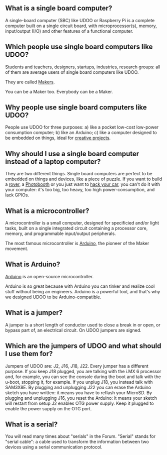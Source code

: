 
## What is a single board computer?

A single-board computer (SBC) like UDOO or Raspberry Pi is a complete computer built on a single circuit board, with microprocessor(s), memory, input/output (I/O) and other features of a functional computer. 


## Which people use single board computers like UDOO?

Students and teachers, designers, startups, industries, research groups: all of them are average users of single board computers like UDOO. 

They are called <a href="https://en.wikipedia.org/wiki/Maker_culture" target="_blank">Makers</a>.

You can be a Maker too.
Everybody can be a Maker.


## Why people use single board computers like UDOO?

People use UDOO for three purposes:
a) like a pocket low-cost low-power consumption computer;
b) like an Arduino;
c) like a computer designed to be embedded on things, ideal for <a href="http://udoo.hackster.io" target="_blank">creative projects</a>. 


## Why should I use a single board computer instead of a laptop computer?

They are two different things.
Single board computers are perfect to be embedded on things and devices, like a piece of puzzle.
If you want to build a <a href="http://udoo.hackster.io/mikelangeloz/carmadillo-android-controlled-udoo-rover" target="_blank">rover</a>, a <a href="http://udoo.hackster.io/patrick-bronneberg/udoo-dslr-photobooth" target="_blank">Photobooth</a> or you just want to <a href="http://udoo.hackster.io/oskar/x-ems" target="_blank">hack your car</a>, you can't do it with your computer: it's too big, too heavy, too high power-consumption, and lack GPIOs.  


## What is a microcontroller?
A microcontroller is a small computer, designed for specificied and/or light tasks, built on a single integrated circuit containing a processor core, memory, and programmable input/output peripherals.

The most famous microcontroller is <a href="http://www.arduino.cc" target="_blank">Arduino</a>, the pioneer of the Maker movement.


## What is Arduino?

<a href="http://www.arduino.cc" target="_blank">Arduino</a> is an open-source microcontroller.

Arduino is so great because with Arduino you can tinker and realize cool stuff without being an engineers.
Arduino is a powerful tool, and that's why we designed UDOO to be Arduino-compatible.


## What is a jumper?
A jumper is a short length of conductor used to close a break in or open, or bypass part of, an electrical circuit. On UDOO jumpers are signed.  


## Which are the jumpers of UDOO and what should I use them for?
Jumpers of UDOO are: J2, J16, J18, J22.
Every jumper has a different purpose. 
If you keep J18 plugged, you are talking with the i.MX 6 processor and, for example, you can see the console during the boot and talk with the u-boot, stopping it, for example. If you unplug J18, you instead talk with SAM3X8E.
By plugging and unplugging J22 you can erase the Arduino sketch you have written: it means you have to reflash your MicroSD.
By plugging and unplugging J16, you reset the Arduino: it means your sketch will restart from setup 
J2 enables OTG power supply. Keep it plugged to enable the power supply on the OTG port. 


## What is a serial?
You will read many times about "serials" in the Forum. "Serial" stands for "serial cable": a cable used to transform the information between two devices using a serial communication protocol.




